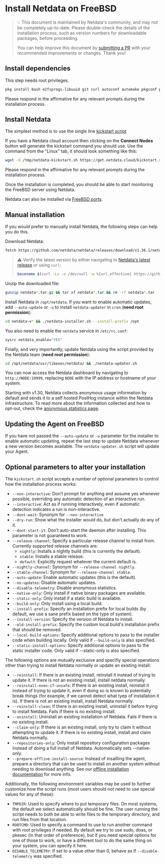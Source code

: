 <!--
title: "Install Netdata on FreeBSD"
description: "Install Netdata on FreeBSD to monitor the health and performance of bare metal or VMs with thousands of real-time, per-second metrics."
custom_edit_url: https://github.com/netdata/netdata/edit/master/packaging/installer/methods/freebsd.md
sidebar_label: "FreeBSD"
learn_status: "Published"
learn_rel_path: "Installation/Install on specific environments"
-->

# Install Netdata on FreeBSD

> 💡 This document is maintained by Netdata's community, and may not be completely up-to-date. Please double-check the
> details of the installation process, such as version numbers for downloadable packages, before proceeding.
>
> You can help improve this document by [submitting a
> PR](https://github.com/netdata/netdata/edit/master/packaging/installer/methods/freebsd.md) with your recommended
> improvements or changes. Thank you!

## Install dependencies

This step needs root privileges.

```sh
pkg install bash e2fsprogs-libuuid git curl autoconf automake pkgconf pidof liblz4 libuv json-c cmake gmake
```

Please respond in the affirmative for any relevant prompts during the installation process. 

## Install Netdata

The simplest method is to use the single line [kickstart script](/packaging/installer/methods/kickstart.md)

If you have a Netdata cloud account then clicking on the **Connect Nodes** button will generate the kickstart command you should use. Use the command from the "Linux" tab, it should look something like this:

```sh
wget -O /tmp/netdata-kickstart.sh https://get.netdata.cloud/kickstart.sh && sh /tmp/netdata-kickstart.sh --claim-token <CLAIM_TOKEN> --claim-url https://app.netdata.cloud
```
Please respond in the affirmative for any relevant prompts during the installation process. 

Once the installation is completed, you should be able to start monitoring the FreeBSD server using Netdata. 

Netdata can also be installed via [FreeBSD ports](https://www.freshports.org/net-mgmt/netdata).

## Manual installation

If you would prefer to manually install Netdata, the following steps can help you do this.

Download Netdata:

```sh
fetch https://github.com/netdata/netdata/releases/download/v1.36.1/netdata-v1.36.1.tar.gz
```

> ⚠️ Verify the latest version by either navigating to [Netdata's latest
> release](https://github.com/netdata/netdata/releases/latest) or using `curl`:
>
> ```bash
> basename $(curl -Ls -o /dev/null -w %{url_effective} https://github.com/netdata/netdata/releases/latest)
> ```

Unzip the downloaded file:

```sh
gunzip netdata*.tar.gz && tar xf netdata*.tar && rm -rf netdata*.tar
```

Install Netdata in `/opt/netdata`. If you want to enable automatic updates, add `--auto-update` or `-u` to install `netdata-updater` in `cron` (**need root permission**):

```sh
cd netdata-v* && ./netdata-installer.sh --install-prefix /opt
```

You also need to enable the `netdata` service in `/etc/rc.conf`:

```sh
sysrc netdata_enable="YES"
```

Finally, and very importantly, update Netdata using the script provided by the Netdata team (**need root permission**):

```sh
cd /opt/netdata/usr/libexec/netdata/ && ./netdata-updater.sh
```

You can now access the Netdata dashboard by navigating to `http://NODE:19999`, replacing `NODE` with the IP address or hostname of your system.

Starting with v1.30, Netdata collects anonymous usage information by default and sends it to a self hosted PostHog instance within the Netdata infrastructure. To read
more about the information collected and how to opt-out, check the [anonymous statistics
page](/docs/netdata-agent/configuration/anonymous-telemetry-events.md).

## Updating the Agent on FreeBSD
If you have not passed the `--auto-update` or `-u` parameter for the installer to enable automatic updating, repeat the last step to update Netdata whenever a new version becomes available. 
The `netdata-updater.sh` script will update your Agent.

## Optional parameters to alter your installation

The `kickstart.sh` script accepts a number of optional parameters to control how the installation process works:

- `--non-interactive`: Don’t prompt for anything and assume yes whenever possible, overriding any automatic detection of an interactive run.
- `--interactive`: Act as if running interactively, even if automatic detection indicates a run is non-interactive.
- `--dont-wait`: Synonym for `--non-interactive`
- `--dry-run`: Show what the installer would do, but don’t actually do any of it.
- `--dont-start-it`: Don’t auto-start the daemon after installing. This parameter is not guaranteed to work.
- `--release-channel`: Specify a particular release channel to install from. Currently supported release channels are:
    - `nightly`: Installs a nightly build (this is currently the default).
    - `stable`: Installs a stable release.
    - `default`: Explicitly request whatever the current default is.
- `--nightly-channel`: Synonym for `--release-channel nightly`.
- `--stable-channel`: Synonym for `--release-channel stable`.
- `--auto-update`: Enable automatic updates (this is the default).
- `--no-updates`: Disable automatic updates.
- `--disable-telemetry`: Disable anonymous statistics.
- `--native-only`: Only install if native binary packages are available.
- `--static-only`: Only install if a static build is available.
- `--build-only`: Only install using a local build.
- `--install-prefix`: Specify an installation prefix for local builds (by default, we use a sane prefix based on the type of system).
- `--install-version`: Specify the version of Netdata to install.
- `--old-install-prefix`: Specify the custom local build's installation prefix that should be removed.
- `--local-build-options`: Specify additional options to pass to the installer code when building locally. Only valid if `--build-only` is also specified.
- `--static-install-options`: Specify additional options to pass to the static installer code. Only valid if --static-only is also specified.

The following options are mutually exclusive and specifiy special operations other than trying to install Netdata normally or update an existing install:

- `--reinstall`: If there is an existing install, reinstall it instead of trying to update it. If there is not an existing install, install netdata normally.
- `--reinstall-even-if-unsafe`: If there is an existing install, reinstall it instead of trying to update it, even if doing so is known to potentially break things (for example, if we cannot detect what tyep of installation it is). If there is not an existing install, install Netdata normally.
- `--reinstall-clean`: If there is an existing install, uninstall it before trying to install Netdata. Fails if there is no existing install.
- `--uninstall`: Uninstall an existing installation of Netdata. Fails if there is no existing install.
- `--claim-only`: If there is an existing install, only try to claim it without attempting to update it. If there is no existing install, install and claim Netdata normally.
- `--repositories-only`: Only install repository configuration packages instead of doing a full install of Netdata. Automatically sets --native-only.
- `--prepare-offline-install-source`: Instead of insallling the agent, prepare a directory that can be used to install on another system without needing to download anything. See our [offline installation documentation](/packaging/installer/methods/offline.md) for more info.

Additionally, the following environment variables may be used to further customize how the script runs (most users
should not need to use special values for any of these):

- `TMPDIR`: Used to specify where to put temporary files. On most systems, the default we select automatically
  should be fine. The user running the script needs to both be able to write files to the temporary directory,
  and run files from that location.
- `ROOTCMD`: Used to specify a command to use to run another command with root privileges if needed. By default
  we try to use sudo, doas, or pkexec (in that order of preference), but if you need special options for one of
  those to work, or have a different tool to do the same thing on your system, you can specify it here.
- `DISABLE_TELEMETRY`: If set to a value other than 0, behave as if `--disable-telemetry` was specified.
